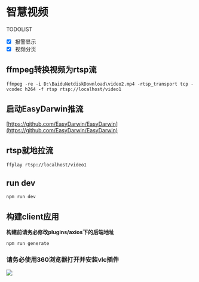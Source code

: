 # 智慧视频

TODOLIST

 - [x] 报警显示
 - [x] 视频分页
 
 ## ffmpeg转换视频为rtsp流
 
 
```
ffmpeg -re -i D:\BaiduNetdiskDownload\video2.mp4 -rtsp_transport tcp -vcodec h264 -f rtsp rtsp://localhost/video1
```

## 启动EasyDarwin推流
[https://github.com/EasyDarwin/EasyDarwin](https://github.com/EasyDarwin/EasyDarwin)

## rtsp就地拉流
```
ffplay rtsp://localhost/video1
```
## run dev
```
npm run dev
```

## 构建client应用

**构建前请务必修改plugins/axios下的后端地址**

```
npm run generate
```

### **请务必使用360浏览器打开并安装vlc插件**

![](https://github.com/zzh97228/smart-screen/blob/master/examples/pg1.png)
